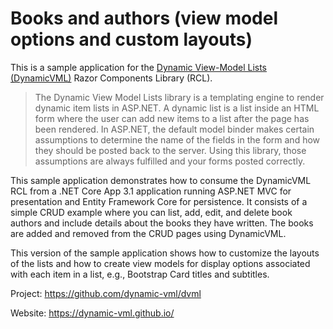 # Books and authors (view model options and custom layouts)

This is a sample application for the [Dynamic View-Model Lists (DynamicVML)](https://dynamic-mvl.github.io/) Razor Components Library (RCL).

> The Dynamic View Model Lists library is a templating engine to render dynamic item lists in ASP.NET. 
> A dynamic list is a list inside an HTML form where the user can add new items to a list after the page
> has been rendered. In ASP.NET, the default model binder makes certain assumptions to determine the name
> of the fields in the form and how they should be posted back to the server. Using this library, those
> assumptions are always fulfilled and your forms posted correctly.

This sample application demonstrates how to consume the DynamicVML RCL from a .NET Core App 3.1
application running ASP.NET MVC for presentation and Entity Framework Core for persistence. It
consists of a simple CRUD example where you can list, add, edit, and delete book authors and
include details about the books they have written. The books are added and removed from the
CRUD pages using DynamicVML.

This version of the sample application shows how to customize the layouts of the lists and how to 
create view models for display options associated with each item in a list, e.g., Bootstrap Card
titles and subtitles.


Project: https://github.com/dynamic-vml/dvml

Website: https://dynamic-vml.github.io/
